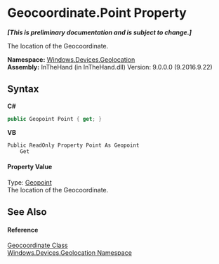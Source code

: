 # Geocoordinate.Point Property 
 _**\[This is preliminary documentation and is subject to change.\]**_

The location of the Geocoordinate.

**Namespace:**&nbsp;<a href="N_Windows_Devices_Geolocation">Windows.Devices.Geolocation</a><br />**Assembly:**&nbsp;InTheHand (in InTheHand.dll) Version: 9.0.0.0 (9.2016.9.22)

## Syntax

**C#**<br />
``` C#
public Geopoint Point { get; }
```

**VB**<br />
``` VB
Public ReadOnly Property Point As Geopoint
	Get
```


#### Property Value
Type: <a href="T_Windows_Devices_Geolocation_Geopoint">Geopoint</a><br />The location of the Geocoordinate.

## See Also


#### Reference
<a href="T_Windows_Devices_Geolocation_Geocoordinate">Geocoordinate Class</a><br /><a href="N_Windows_Devices_Geolocation">Windows.Devices.Geolocation Namespace</a><br />